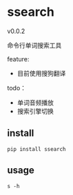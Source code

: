# ssearch

v0.0.2

命令行单词搜索工具


feature:

- 目前使用搜狗翻译

todo：

- 单词音频播放 
- 搜索引擎切换

## install

```shell
pip install ssearch
```

## usage

```
s -h
```

